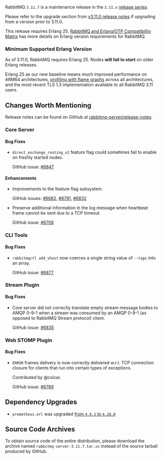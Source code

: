 RabbitMQ `3.11.7` is a maintenance release in the `3.11.x` [release series](https://www.rabbitmq.com/versions.html).

Please refer to the upgrade section from [v3.11.0 release notes](https://github.com/rabbitmq/rabbitmq-server/releases/tag/v3.11.0)
if upgrading from a version prior to 3.11.0.

This release requires Erlang 25.
[RabbitMQ and Erlang/OTP Compatibility Matrix](https://www.rabbitmq.com/which-erlang.html) has more details on
Erlang version requirements for RabbitMQ.


### Minimum Supported Erlang Version

As of 3.11.0, RabbitMQ requires Erlang 25. Nodes **will fail to start** on older Erlang releases.

Erlang 25 as our new baseline means much improved performance on ARM64 architectures, [profiling with flame graphs](https://blog.rabbitmq.com/posts/2022/05/flame-graphs/)
across all architectures, and the most recent TLS 1.3 implementation available to all RabbitMQ 3.11 users.


## Changes Worth Mentioning

Release notes can be found on GitHub at [rabbitmq-server/release-notes](https://github.com/rabbitmq/rabbitmq-server/tree/v3.10.x/release-notes).

### Core Server

#### Bug Fixes

 * `direct_exchange_routing_v2` feature flag could sometimes fail to enable on freshly started nodes.

   GitHub issue: [#6847](https://github.com/rabbitmq/rabbitmq-server/pull/6847)

#### Enhancements

 * Improvements to the feature flag subsystem.

   GitHub issues: [#6682](https://github.com/rabbitmq/rabbitmq-server/pull/6682), [#6791](https://github.com/rabbitmq/rabbitmq-server/pull/6791), [#6832](https://github.com/rabbitmq/rabbitmq-server/pull/6832)

 * Preserve additional information in the log message when heartbeat frame cannot
   be sent due to a TCP timeout.

   GitHub issue: [#6708](https://github.com/rabbitmq/rabbitmq-server/pull/6708)


### CLI Tools

#### Bug Fixes

 * `rabbitmqctl add_vhost` now coerces a single string value of `--tags` into an array.

   GitHub issue: [#6877](https://github.com/rabbitmq/rabbitmq-server/pull/6877)


### Stream Plugin

#### Bug Fixes

 * Core server did not correctly translate empty stream message bodies to AMQP 0-9-1 when a stream was
   consumed by an AMQP 0-9-1 (as opposed to RabbitMQ Stream protocol) client.

   GitHub issue: [#6835](https://github.com/rabbitmq/rabbitmq-server/pull/6835)


### Web STOMP Plugin

#### Bug Fixes

 * `ERROR` frames delivery is now correctly delivered w.r.t. TCP connection closure for clients that run into
   certain types of exceptions.

   Contributed by @csicar.

   GitHub issue: [#6789](https://github.com/rabbitmq/rabbitmq-server/pull/6789)


## Dependency Upgrades

 * `prometheus.erl` was upgraded [from `4.9.1` to `4.10.0`](https://github.com/deadtrickster/prometheus.erl/tags)


## Source Code Archives

To obtain source code of the entire distribution, please download the archive named `rabbitmq-server-3.11.7.tar.xz`
instead of the source tarball produced by GitHub.
